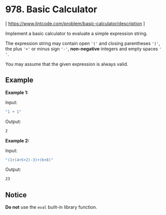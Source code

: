 # 978. Basic Calculator
[ https://www.lintcode.com/problem/basic-calculator/description ]

Implement a basic calculator to evaluate a simple expression string.

The expression string may contain open `'('` and closing parentheses `')'`, the plus `'+'` or minus sign `'-'`, **non-negative** integers and empty spaces `' '`.

You may assume that the given expression is always valid.

## Example
**Example 1:**

Input:
```sh
"1 + 1"
```
Output:
```sh
2
```

**Example 2:**

Input:
```sh
"(1+(4+5+2)-3)+(6+8)" 
```
Output:
```sh
23
```

## Notice
**Do not** use the `eval` built-in library function.